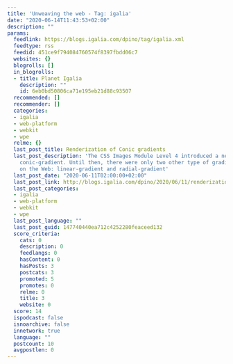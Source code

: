 ```yaml
---
title: 'Unweaving the web - Tag: igalia'
date: "2020-06-14T11:43:53+02:00"
description: ""
params:
  feedlink: https://blogs.igalia.com/dpino/tag/igalia.xml
  feedtype: rss
  feedid: 451ce9f794084760574f8397fbdd06c7
  websites: {}
  blogrolls: []
  in_blogrolls:
  - title: Planet Igalia
    description: ""
    id: 6eb0bd50806ca71e195eb21d88c93507
  recommended: []
  recommender: []
  categories:
  - igalia
  - web-platform
  - webkit
  - wpe
  relme: {}
  last_post_title: Renderization of Conic gradients
  last_post_description: 'The CSS Images Module Level 4 introduced a new type of gradient:
    conic-gradient. Until then, there were only two other type of gradients available
    on the Web: linear-gradient and radial-gradient'
  last_post_date: "2020-06-11T02:00:00+02:00"
  last_post_link: http://blogs.igalia.com/dpino/2020/06/11/renderization-of-conic-gradients/
  last_post_categories:
  - igalia
  - web-platform
  - webkit
  - wpe
  last_post_language: ""
  last_post_guid: 147740440ea712c4252280feaceed132
  score_criteria:
    cats: 0
    description: 0
    feedlangs: 0
    hasContent: 0
    hasPosts: 3
    postcats: 3
    promoted: 5
    promotes: 0
    relme: 0
    title: 3
    website: 0
  score: 14
  ispodcast: false
  isnoarchive: false
  innetwork: true
  language: ""
  postcount: 10
  avgpostlen: 0
---
```


